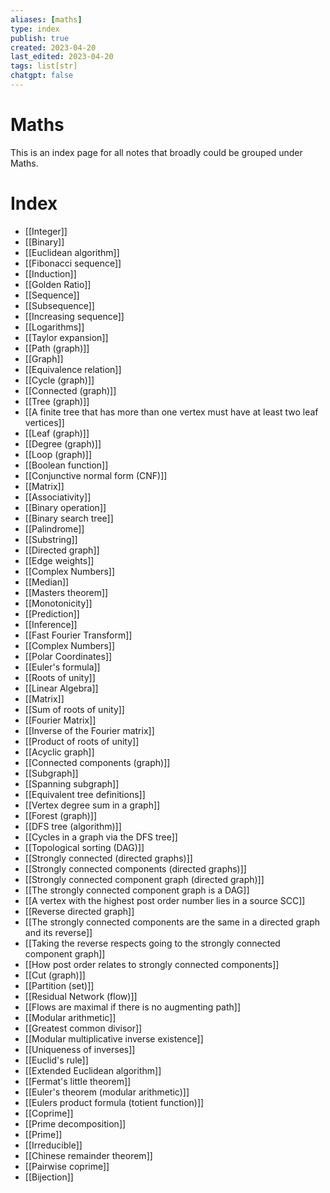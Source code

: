 ```yaml
---
aliases: [maths]
type: index
publish: true
created: 2023-04-20
last_edited: 2023-04-20
tags: list[str]
chatgpt: false
---
```

# Maths
This is an index page for all notes that broadly could be grouped under Maths.
# Index
- [[Integer]]
- [[Binary]]
- [[Euclidean algorithm]]
- [[Fibonacci sequence]]
- [[Induction]]
- [[Golden Ratio]]
- [[Sequence]]
- [[Subsequence]]
- [[Increasing sequence]]
- [[Logarithms]]
- [[Taylor expansion]]
- [[Path (graph)]]
- [[Graph]]
- [[Equivalence relation]]
- [[Cycle (graph)]]
- [[Connected (graph)]]
- [[Tree (graph)]]
- [[A finite tree that has more than one vertex must have at least two leaf vertices]]
- [[Leaf (graph)]]
- [[Degree (graph)]]
- [[Loop (graph)]]
- [[Boolean function]]
- [[Conjunctive normal form (CNF)]]
- [[Matrix]]
- [[Associativity]]
- [[Binary operation]]
- [[Binary search tree]]
- [[Palindrome]]
- [[Substring]]
- [[Directed graph]]
- [[Edge weights]]
- [[Complex Numbers]]
- [[Median]]
- [[Masters theorem]]
- [[Monotonicity]]
- [[Prediction]]
- [[Inference]]
- [[Fast Fourier Transform]]
- [[Complex Numbers]]
- [[Polar Coordinates]]
- [[Euler's formula]]
- [[Roots of unity]]
- [[Linear Algebra]]
- [[Matrix]]
- [[Sum of roots of unity]]
- [[Fourier Matrix]]
- [[Inverse of the Fourier matrix]]
- [[Product of roots of unity]]
- [[Acyclic graph]]
- [[Connected components (graph)]]
- [[Subgraph]]
- [[Spanning subgraph]]
- [[Equivalent tree definitions]]
- [[Vertex degree sum in a graph]]
- [[Forest (graph)]]
- [[DFS tree (algorithm)]]
- [[Cycles in a graph via the DFS tree]]
- [[Topological sorting (DAG)]]
- [[Strongly connected (directed graphs)]]
- [[Strongly connected components (directed graphs)]]
- [[Strongly connected component graph (directed graph)]]
- [[The strongly connected component graph is a DAG]]
- [[A vertex with the highest post order number lies in a source SCC]]
- [[Reverse directed graph]]
- [[The strongly connected components are the same in a directed graph and its reverse]]
- [[Taking the reverse respects going to the strongly connected component graph]]
- [[How post order relates to strongly connected components]]
- [[Cut (graph)]]
- [[Partition (set)]]
- [[Residual Network (flow)]]
- [[Flows are maximal if there is no augmenting path]]
- [[Modular arithmetic]]
- [[Greatest common divisor]]
- [[Modular multiplicative inverse existence]]
- [[Uniqueness of inverses]]
- [[Euclid's rule]]
- [[Extended Euclidean algorithm]]
- [[Fermat's little theorem]]
- [[Euler's theorem (modular arithmetic)]]
- [[Eulers product formula (totient function)]]
- [[Coprime]]
- [[Prime decomposition]]
- [[Prime]]
- [[Irreducible]]
- [[Chinese remainder theorem]]
- [[Pairwise coprime]]
- [[Bijection]]